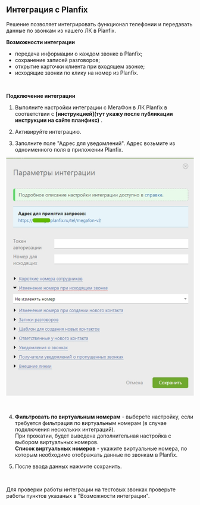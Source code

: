 ## Интеграция с Planfix  <br />

Решение позволяет интегрировать функционал телефонии и  передавать данные по звонкам из нашего ЛК в Planfix.   <br />

**Возможности интеграции**  <br />
- передача информации о каждом звонке в Planfix;  
- сохранение записей разговоров;  
- открытие карточки клиента при входящем звонке;  
- исходящие звонки по клику на номер из Planfix. <br />
<br />

**Подключение интеграции**  <br />

1. Выполните настройки интеграции с МегаФон в ЛК Planfix в соответствии с  **[инструкцией](тут укажу после публикации инструкции на сайте планфикс)** . <br />


2. Активируйте интеграцию.  <br />
3. Заполните поле "Адрес для уведомлений". Адрес возьмите из одноименного поля в приложении Planfix. <br />

![image](planfix.jpg)

<br />

4. **Фильтровать по виртуальным номерам** - выберете настройку, если требуется фильтрация по виртуальным номерам (в случае подключения нескольких интеграций). <br />
При прожатии, будет выведена дополнительная настройка с выбором виртуальных номеров. <br />
**Список виртуальных номеров** - укажите виртуальные номера, по которым необходимо отображать данные по звонкам в Planfix. <br />

5. После ввода данных нажмите сохранить.  <br />
<br />

Для проверки работы интеграции на тестовых звонках проверьте работы пунктов указаных в "Возможности интеграции".  

